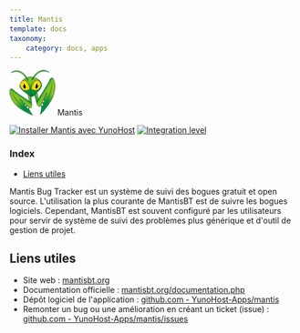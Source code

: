 ```yaml
---
title: Mantis
template: docs
taxonomy:
    category: docs, apps
---
```


<img src="/images/mantis_logo.png" height="80px" alt="logo de Mantis"> Mantis

[![Installer Mantis avec YunoHost](https://install-app.yunohost.org/install-with-yunohost.png)](https://install-app.yunohost.org/?app=mantis) [![Integration level](https://dash.yunohost.org/integration/mantis.svg)](https://dash.yunohost.org/appci/app/mantis)

### Index

- [Liens utiles](#liens-utiles)

Mantis Bug Tracker est un système de suivi des bogues gratuit et open source. L'utilisation la plus courante de MantisBT est de suivre les bogues logiciels. Cependant, MantisBT est souvent configuré par les utilisateurs pour servir de système de suivi des problèmes plus générique et d'outil de gestion de projet.

## Liens utiles

+ Site web : [mantisbt.org](https://mantisbt.org)
+ Documentation officielle : [mantisbt.org/documentation.php](https://mantisbt.org/documentation.php)
+ Dépôt logiciel de l'application : [github.com - YunoHost-Apps/mantis](https://github.com/YunoHost-Apps/mantis_ynh)
+ Remonter un bug ou une amélioration en créant un ticket (issue) : [github.com - YunoHost-Apps/mantis/issues](https://github.com/YunoHost-Apps/mantis_ynh/issues)
